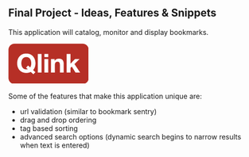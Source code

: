 ## Final Project - Ideas, Features & Snippets

This application will catalog, monitor and display bookmarks.

![Qlink](/img/qlink.png)

Some of the features that make this application unique are:
- url validation (similar to bookmark sentry)
- drag and drop ordering
- tag based sorting
- advanced search options (dynamic search begins to narrow results when text is entered)
